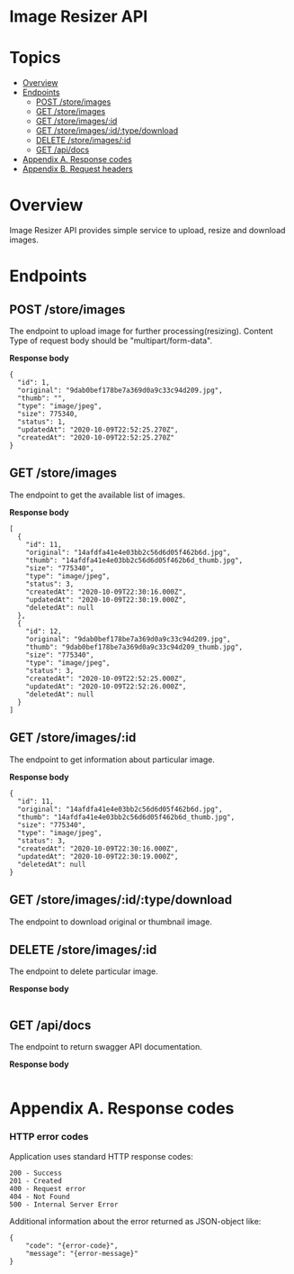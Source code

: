# Image Resizer API

# Topics
* [Overview](#markdown-header-overview)
* [Endpoints](#markdown-header-endpoints) 
    * [POST /store/images](#markdown-header-post-storeimages)
    * [GET /store/images](#markdown-header-get-storeimages)
    * [GET /store/images/:id](#markdown-header-get-imagesid)
    * [GET /store/images/:id/:type/download](#markdown-header-get-storeimagesiddownload)
    * [DELETE /store/images/:id](#markdown-header-delete-storeimagesid)
    * [GET /api/docs](#markdown-header-get-apidocs)
* [Appendix A. Response codes](#markdown-header-appendix-a-response-codes)
* [Appendix B. Request headers](#markdown-header-appendix-b-request-headers)

# Overview
Image Resizer API provides simple service to upload, resize and download images.

# Endpoints
## POST /store/images
The endpoint to upload image for further processing(resizing). Content Type of request body should be "multipart/form-data".
 
**Response body**
```
{
  "id": 1,
  "original": "9dab0bef178be7a369d0a9c33c94d209.jpg",
  "thumb": "",
  "type": "image/jpeg",
  "size": 775340,
  "status": 1,
  "updatedAt": "2020-10-09T22:52:25.270Z",
  "createdAt": "2020-10-09T22:52:25.270Z"
}
```

## GET /store/images
The endpoint to get the available list of images.

**Response body**
```
[
  {
    "id": 11,
    "original": "14afdfa41e4e03bb2c56d6d05f462b6d.jpg",
    "thumb": "14afdfa41e4e03bb2c56d6d05f462b6d_thumb.jpg",
    "size": "775340",
    "type": "image/jpeg",
    "status": 3,
    "createdAt": "2020-10-09T22:30:16.000Z",
    "updatedAt": "2020-10-09T22:30:19.000Z",
    "deletedAt": null
  },
  {
    "id": 12,
    "original": "9dab0bef178be7a369d0a9c33c94d209.jpg",
    "thumb": "9dab0bef178be7a369d0a9c33c94d209_thumb.jpg",
    "size": "775340",
    "type": "image/jpeg",
    "status": 3,
    "createdAt": "2020-10-09T22:52:25.000Z",
    "updatedAt": "2020-10-09T22:52:26.000Z",
    "deletedAt": null
  }
]
```

## GET /store/images/:id
The endpoint to get information about particular image.

**Response body**
```
{
  "id": 11,
  "original": "14afdfa41e4e03bb2c56d6d05f462b6d.jpg",
  "thumb": "14afdfa41e4e03bb2c56d6d05f462b6d_thumb.jpg",
  "size": "775340",
  "type": "image/jpeg",
  "status": 3,
  "createdAt": "2020-10-09T22:30:16.000Z",
  "updatedAt": "2020-10-09T22:30:19.000Z",
  "deletedAt": null
}
```

## GET /store/images/:id/:type/download
The endpoint to download original or thumbnail image.

## DELETE /store/images/:id
The endpoint to delete particular image.

**Response body**
```
```

## GET /api/docs
The endpoint to return swagger API documentation.

**Response body**
```
```

# Appendix A. Response codes

### HTTP error codes

Application uses standard HTTP response codes:
```
200 - Success
201 - Created
400 - Request error
404 - Not Found
500 - Internal Server Error
```

Additional information about the error returned as JSON-object like:
```
{
    "code": "{error-code}",
    "message": "{error-message}"
}
```